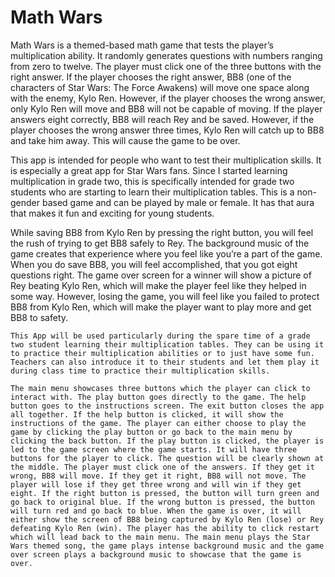 # Math Wars

  Math Wars is a themed-based math game that tests the player’s multiplication ability. It randomly generates questions with numbers ranging from zero to twelve. The player must click one of the three buttons with the right answer. If the player chooses the right answer, BB8 (one of the characters of Star Wars: The Force Awakens) will move one space along with the enemy, Kylo Ren. However, if the player chooses the wrong answer, only Kylo Ren will move and BB8 will not be capable of moving. If the player answers eight correctly, BB8 will reach Rey and be saved. However, if the player chooses the wrong answer three times, Kylo Ren will catch up to BB8 and take him away. This will cause the game to be over.

  This app is intended for people who want to test their multiplication skills. It is especially a great app for Star Wars fans. Since I started learning multiplication in grade two, this is specifically intended for grade two students who are starting to learn their multiplication tables. This is a non-gender based game and can be played by male or female. It has that aura that makes it fun and exciting for young students. 

  While saving BB8 from Kylo Ren by pressing the right button, you will feel the rush of trying to get BB8 safely to Rey. The background music of the game creates that experience where you feel like you’re a part of the game. When you do save BB8, you will feel accomplished, that you got eight questions right. The game over screen for a winner will show a picture of Rey beating Kylo Ren, which will make the player feel like they helped in some way. However, losing the game, you will feel like you failed to protect BB8 from Kylo Ren, which will make the player want to play more and get BB8 to safety. 
  
	This App will be used particularly during the spare time of a grade two student learning their multiplication tables. They can be using it to practice their multiplication abilities or to just have some fun. Teachers can also introduce it to their students and let them play it during class time to practice their multiplication skills. 
  
	The main menu showcases three buttons which the player can click to interact with. The play button goes directly to the game. The help button goes to the instructions screen. The exit button closes the app all together. If the help button is clicked, it will show the instructions of the game. The player can either choose to play the game by clicking the play button or go back to the main menu by clicking the back button. If the play button is clicked, the player is led to the game screen where the game starts. It will have three buttons for the player to click. The question will be clearly shown at the middle. The player must click one of the answers. If they get it wrong, BB8 will move. If they get it right, BB8 will not move. The player will lose if they get three wrong and will win if they get eight. If the right button is pressed, the button will turn green and go back to original blue. If the wrong button is pressed, the button will turn red and go back to blue. When the game is over, it will either show the screen of BB8 being captured by Kylo Ren (lose) or Rey defeating Kylo Ren (win). The player has the ability to click restart which will lead back to the main menu. The main menu plays the Star Wars themed song, the game plays intense background music and the game over screen plays a background music to showcase that the game is over.


